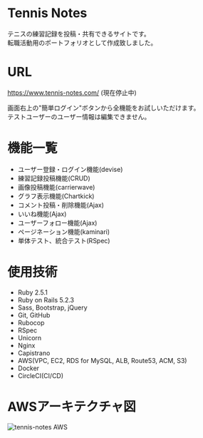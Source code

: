 # Tennis Notes
テニスの練習記録を投稿・共有できるサイトです。<br>
転職活動用のポートフォリオとして作成致しました。

# URL
https://www.tennis-notes.com/ (現在停止中)


画面右上の"簡単ログイン"ボタンから全機能をお試しいただけます。<br>
テストユーザーのユーザー情報は編集できません。

# 機能一覧
* ユーザー登録・ログイン機能(devise)
* 練習記録投稿機能(CRUD)
* 画像投稿機能(carrierwave)
* グラフ表示機能(Chartkick)
* コメント投稿・削除機能(Ajax)
* いいね機能(Ajax)
* ユーザーフォロー機能(Ajax)
* ページネーション機能(kaminari)
* 単体テスト、統合テスト(RSpec)

# 使用技術
* Ruby 2.5.1
* Ruby on Rails 5.2.3
* Sass, Bootstrap, jQuery
* Git, GitHub
* Rubocop
* RSpec
* Unicorn
* Nginx
* Capistrano
* AWS(VPC, EC2, RDS for MySQL, ALB, Route53, ACM, S3)
* Docker
* CircleCI(CI/CD)

# AWSアーキテクチャ図
![tennis-notes AWS](https://user-images.githubusercontent.com/54708394/84780630-c348ed80-b020-11ea-96f2-6b8ce82622b5.jpeg)
